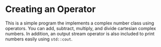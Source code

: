 # Creating an Operator

This is a simple program the implements a complex number class using operators.
You can add, subtract, multiply, and divide cartesian complex numbers. In
addition, an output stream operator is also included to print numbers easily
using `std::cout`.
